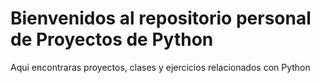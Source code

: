 <html>
    <h1>Bienvenidos al repositorio personal de Proyectos de Python</h1>
    <p>Aqui encontraras proyectos, clases y ejercicios relacionados con Python</p>

</html>
